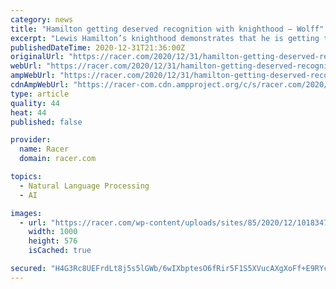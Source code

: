 ```yaml
---
category: news
title: "Hamilton getting deserved recognition with knighthood – Wolff"
excerpt: "Lewis Hamilton’s knighthood demonstrates that he is getting the recognition he deserves for his record-breaking Formula 1 career, according to Mercedes team principal Toto Wolff. Hamilton follows"
publishedDateTime: 2020-12-31T21:36:00Z
originalUrl: "https://racer.com/2020/12/31/hamilton-getting-deserved-recognition-with-knighthood-wolff/"
webUrl: "https://racer.com/2020/12/31/hamilton-getting-deserved-recognition-with-knighthood-wolff/"
ampWebUrl: "https://racer.com/2020/12/31/hamilton-getting-deserved-recognition-with-knighthood-wolff/amp/"
cdnAmpWebUrl: "https://racer-com.cdn.ampproject.org/c/s/racer.com/2020/12/31/hamilton-getting-deserved-recognition-with-knighthood-wolff/amp/"
type: article
quality: 44
heat: 44
published: false

provider:
  name: Racer
  domain: racer.com

topics:
  - Natural Language Processing
  - AI

images:
  - url: "https://racer.com/wp-content/uploads/sites/85/2020/12/1018347112-LAT-20201115-GP2014_131829SNE24771.jpg?w=1000&h=576&crop=1"
    width: 1000
    height: 576
    isCached: true

secured: "H4G3Rc8UEFrdLt8j5s5lGWb/6wIXbptesO6fRir5F1S5XVucAXgXoFf+E9RYccguZhcX6Ui3vT2Dfwo1lO4Wj2XdXsMBzPOBv7O7GyeUrlWf9080IrhapyMJ09FzAsM+qaS/mmI9jYnsVcjUbzlTfg62txpX8D2fxvz9nqyVPia2/7yRlEuP2TXp4CQ8gi1mkt+NjOBSAQONzZhYRmw1SKH0UwG6bUwdLPHC9KCcAXOGYvrgtqLNQLFLhPwa69/yUKZu8uxKHBl4CygKmFZEq5eEhbLbkGUAssT7q3rpDCIfNnxJJMHQkKrBVZ8x9VY8e13wsZa+h/X018yE4dUFyOTX795MQWiycc/0D2Gfsk0=;H35eAgIW9f0lmSuaiiX+aw=="
---
```


